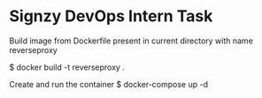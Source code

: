 # Signzy DevOps Intern Task

 Build image from Dockerfile present in current directory with name reverseproxy

$ docker build -t reverseproxy .

 Create and run the container 
$ docker-compose up -d




